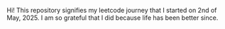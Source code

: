 Hi! 
This repository signifies my leetcode journey that I started on 2nd of May, 2025. I am so grateful that I did because life has been better since. 
